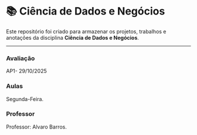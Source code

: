 # 📚 Ciência de Dados e Negócios

Este repositório foi criado para armazenar os projetos, trabalhos e anotações da disciplina **Ciência de Dados e Negócios**.

---
### Avaliação
AP1- 29/10/2025

### Aulas
Segunda-Feira.

### Professor
Professor: Alvaro Barros.
